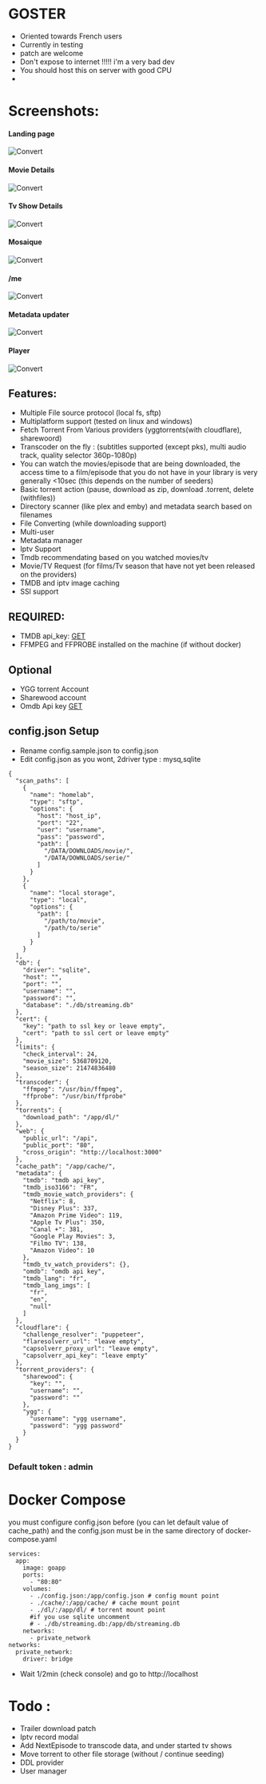 # GOSTER

- Oriented towards French users
- Currently in testing
- patch are welcome
- Don't expose to internet !!!!! i'm a very bad dev
- You should host this on server with good CPU
-

# Screenshots:

#### Landing page

![Convert](https://i.ibb.co/mHDyvNj/reallanding.png)

#### Movie Details

![Convert](https://i.ibb.co/c8C6f8r/render-Movie.png)

#### Tv Show Details

![Convert](https://i.ibb.co/W30K6fz/renderTv.png)

#### Mosaique

![Convert](https://i.ibb.co/vs2GthB/landing.png)

#### /me

![Convert](https://i.ibb.co/QJtvnLr/myaccount.png)

#### Metadata updater

![Convert](https://i.ibb.co/Syf33CN/metadata.png)

#### Player

![Convert](https://i.ibb.co/pRmVhD0/player.png)

## Features:

- Multiple File source protocol (local fs, sftp)
- Multiplatform support (tested on linux and windows)
- Fetch Torrent From Various providers (yggtorrents(with cloudflare), sharewoord)
- Transcoder on the fly : (subtitles supported (except pks), multi audio track, quality selector 360p-1080p)
- You can watch the movies/episode that are being downloaded, the access time to a film/episode that you do not have in your library is very generally <10sec (this depends on the number of seeders)
- Basic torrent action (pause, download as zip, download .torrent, delete (withfiles))
- Directory scanner (like plex and emby) and metadata search based on filenames
- File Converting (while downloading support)
- Multi-user
- Metadata manager
- Iptv Support
- Tmdb recommendating based on you watched movies/tv
- Movie/TV Request (for films/Tv season that have not yet been released on the providers)
- TMDB and iptv image caching
- SSl support

## REQUIRED:

- TMDB api_key: [GET](https://www.themoviedb.org/settings/api?language=fr)
- FFMPEG and FFPROBE installed on the machine (if without docker)

## Optional

- YGG torrent Account
- Sharewood account
- Omdb Api key [GET](https://www.omdbapi.com/apikey.aspx)

## config.json Setup

- Rename config.sample.json to config.json
- Edit config.json as you wont, 2driver type : mysq,sqlite

```
{
  "scan_paths": [
    {
      "name": "homelab",
      "type": "sftp",
      "options": {
        "host": "host_ip",
        "port": "22",
        "user": "username",
        "pass": "password",
        "path": [
          "/DATA/DOWNLOADS/movie/",
          "/DATA/DOWNLOADS/serie/"
        ]
      }
    },
    {
      "name": "local storage",
      "type": "local",
      "options": {
        "path": [
          "/path/to/movie",
          "/path/to/serie"
        ]
      }
    }
  ],
  "db": {
    "driver": "sqlite",
    "host": "",
    "port": "",
    "username": "",
    "password": "",
    "database": "./db/streaming.db"
  },
  "cert": {
    "key": "path to ssl key or leave empty",
    "cert": "path to ssl cert or leave empty"
  },
  "limits": {
    "check_interval": 24,
    "movie_size": 5368709120,
    "season_size": 21474836480
  },
  "transcoder": {
    "ffmpeg": "/usr/bin/ffmpeg",
    "ffprobe": "/usr/bin/ffprobe"
  },
  "torrents": {
    "download_path": "/app/dl/"
  },
  "web": {
    "public_url": "/api",
    "public_port": "80",
    "cross_origin": "http://localhost:3000"
  },
  "cache_path": "/app/cache/",
  "metadata": {
    "tmdb": "tmdb api_key",
    "tmdb_iso3166": "FR",
    "tmdb_movie_watch_providers": {
      "Netflix": 8,
      "Disney Plus": 337,
      "Amazon Prime Video": 119,
      "Apple Tv Plus": 350,
      "Canal +": 381,
      "Google Play Movies": 3,
      "Filmo TV": 138,
      "Amazon Video": 10
    },
    "tmdb_tv_watch_providers": {},
    "omdb": "omdb api key",
    "tmdb_lang": "fr",
    "tmdb_lang_imgs": [
      "fr",
      "en",
      "null"
    ]
  },
  "cloudflare": {
    "challenge_resolver": "puppeteer",
    "flaresolverr_url": "leave empty",
    "capsolverr_proxy_url": "leave empty",
    "capsolverr_api_key": "leave empty"
  },
  "torrent_providers": {
    "sharewood": {
      "key": "",
      "username": "",
      "password": ""
    },
    "ygg": {
      "username": "ygg username",
      "password": "ygg password"
    }
  }
}

```

### Default token : admin

# Docker Compose

you must configure config.json before (you can let default value of cache_path)
and the config.json must be in the same directory of docker-compose.yaml

```
services:
  app:
    image: goapp
    ports:
      - "80:80"
    volumes:
      - ./config.json:/app/config.json # config mount point
      - ./cache/:/app/cache/ # cache mount point
      - ./dl/:/app/dl/ # torrent mount point
      #if you use sqlite uncomment
      # - ./db/streaming.db:/app/db/streaming.db
    networks:
      - private_network
networks:
  private_network:
    driver: bridge
```

- Wait 1/2min (check console) and go to http://localhost

# Todo :

- Trailer download patch
- Iptv record modal
- Add NextEpisode to transcode data, and under started tv shows
- Move torrent to other file storage (without / continue seeding)
- DDL provider
- User manager
